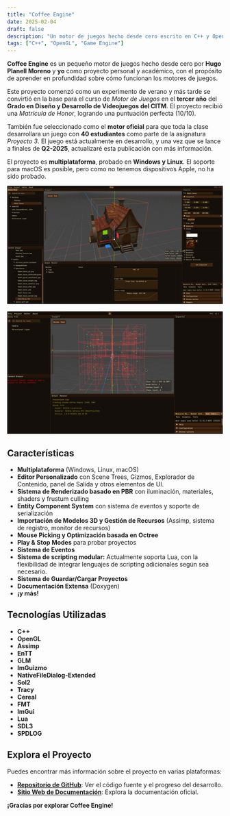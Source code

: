 ```yaml
---
title: "Coffee Engine"
date: 2025-02-04
draft: false
description: "Un motor de juegos hecho desde cero escrito en C++ y OpenGL"
tags: ["C++", "OpenGL", "Game Engine"]
---
```


**Coffee Engine** es un pequeño motor de juegos hecho desde cero por **Hugo Planell Moreno** y **yo** como proyecto personal y académico, con el propósito de aprender en profundidad sobre cómo funcionan los motores de juegos.

Este proyecto comenzó como un experimento de verano y más tarde se convirtió en la base para el curso de *Motor de Juegos* en el **tercer año** del **Grado en Diseño y Desarrollo de Videojuegos del CITM**. El proyecto recibió una *Matrícula de Honor*, logrando una puntuación perfecta (10/10).

También fue seleccionado como el **motor oficial** para que toda la clase desarrollara un juego con **40 estudiantes** como parte de la asignatura *Proyecto 3*. El juego está actualmente en desarrollo, y una vez que se lance a finales de **Q2-2025**, actualizaré esta publicación con más información.

El proyecto es **multiplataforma**, probado en **Windows y Linux**. El soporte para macOS es posible, pero como no tenemos dispositivos Apple, no ha sido probado.

![](img_1.png)

![](img_2.png)

## Características

- **Multiplataforma** (Windows, Linux, macOS)
- **Editor Personalizado** con Scene Trees, Gizmos, Explorador de Contenido, panel de Salida y otros elementos de UI.
- **Sistema de Renderizado basado en PBR** con iluminación, materiales, shaders y frustum culling
- **Entity Component System** con sistema de eventos y soporte de serialización
- **Importación de Modelos 3D y Gestión de Recursos** (Assimp, sistema de registro, monitor de recursos)
- **Mouse Picking y Optimización basada en Octree**
- **Play & Stop Modes** para probar proyectos
- **Sistema de Eventos**
- **Sistema de scripting modular:** Actualmente soporta Lua, con la flexibilidad de integrar lenguajes de scripting adicionales según sea necesario.
- **Sistema de Guardar/Cargar Proyectos**
- **Documentación Extensa** (Doxygen)
- **¡y más!**

## Tecnologías Utilizadas

- **C++**
- **OpenGL**
- **Assimp**
- **EnTT**
- **GLM**
- **ImGuizmo**
- **NativeFileDialog-Extended**
- **Sol2**
- **Tracy**
- **Cereal**
- **FMT**
- **ImGui**
- **Lua**
- **SDL3**
- **SPDLOG**

## **Explora el Proyecto**

Puedes encontrar más información sobre el proyecto en varias plataformas:

- [**Repositorio de GitHub**](https://github.com/Brewing-Team/Coffee-Engine): Ver el código fuente y el progreso del desarrollo.
- [**Sitio Web de Documentación**](https://brewing-team.github.io/Coffee-Engine/): Explora la documentación oficial.

**¡Gracias por explorar Coffee Engine!**
